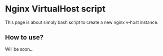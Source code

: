 # Nginx VirtualHost script
This page is about simply bash script to create a new nginx v-host instance.

## How to use?
Will be soon...
